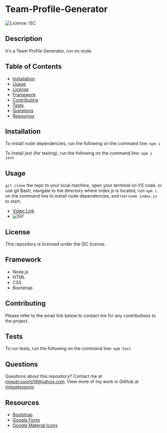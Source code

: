 # Team-Profile-Generator

  ![License: ISC](https://img.shields.io/badge/License-ISC-blue.svg)
  
  ## Description

  It's a Team Profile Generator, run on node.

  ## Table of Contents
  
  * [Installation](#installation)
  * [Usage](#usage)
  * [License](#license)
  * [Framework](#framework)
  * [Contributing](#contributing)
  * [Tests](#tests)
  * [Questions](#questions)
  * [Resources](#resources)

  
  ## Installation

  To install node dependencies, run the following on the command line: `npm i`
 
  To install jest (for testing), run the following on the command line: `npm i jest`

  ## Usage

  `git clone` the repo to your local machine, open your terminal on VS code, or use git Bash, navigate to the directory where index.js is located, run `npm i` on the command line to install node dependencies, and run `node index.js` to start, 

  
  * [Video Link](https://watch.screencastify.com/v/wS22v4pDjUjiYea7y0qT)
  * ![Gif](https://github.com/miguelxosorio/Team-Profile-Generator/blob/main/assets/gif/Untitled_%20Jan%2023%2C%202022%209_35%20PM.gif)

  ## License

  This repository is licensed under the ISC license. 

  ## Framework

  * Node.js
  * HTML
  * CSS
  * Bootstrap

  ## Contributing

  Please refer to the email link below to contact me for any contributions to the project.

  ## Tests

  To run tests, run the following on the command line: `npm test`

  ## Questions

  Questions about this repository? Contact me at [miguel.osorio19@yahoo.com](mailto:miguel.osorio19@yahoo.com). View more of my work in GitHub at [miguelxosorio](https://github.com/miguelxosorio)

  ## Resources
  * [Bootstrap](https://getbootstrap.com/)
  * [Google Fonts](https://fonts.google.com/)
  * [Google Material Icons](https://fonts.google.com/icons?selected=Material+Icons)